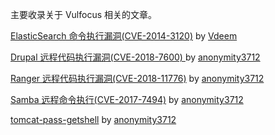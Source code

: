 主要收录关于 Vulfocus 相关的文章。



[ElasticSearch 命令执行漏洞(CVE-2014-3120)](./CVE-2014-3120/CVE-2014-3120.md) by [Vdeem](https://github.com/Vdeem)

[Drupal 远程代码执行漏洞(CVE-2018-7600) ](./CVE-2018-7600/CVE-2018-7600.md) by [anonymity3712](https://github.com/anonymity3712)

[Ranger 远程代码执行漏洞(CVE-2018-11776)](./CVE-2018-11776/CVE-2018-11776.md) by [anonymity3712](https://github.com/anonymity3712)

[Samba 远程命令执行(CVE-2017-7494)](./CVE-2017-7494/CVE-2017-7494.md) by [anonymity3712](https://github.com/anonymity3712)

[tomcat-pass-getshell](./tomcat-pass-getshell/tomcat-pass-getshell.md)  by [anonymity3712](https://github.com/anonymity3712)

